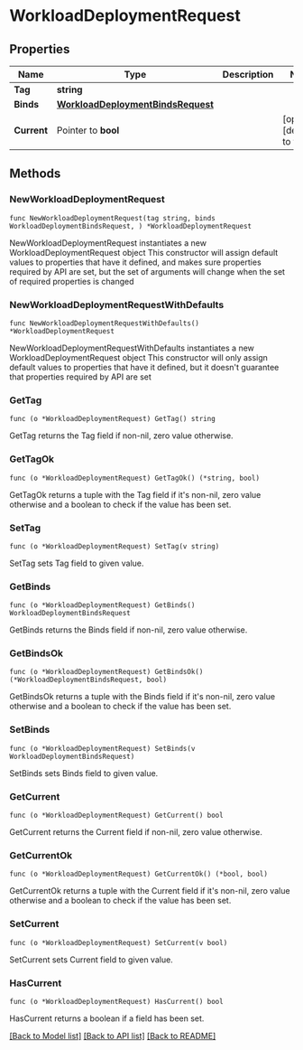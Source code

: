 # WorkloadDeploymentRequest

## Properties

Name | Type | Description | Notes
------------ | ------------- | ------------- | -------------
**Tag** | **string** |  | 
**Binds** | [**WorkloadDeploymentBindsRequest**](WorkloadDeploymentBindsRequest.md) |  | 
**Current** | Pointer to **bool** |  | [optional] [default to true]

## Methods

### NewWorkloadDeploymentRequest

`func NewWorkloadDeploymentRequest(tag string, binds WorkloadDeploymentBindsRequest, ) *WorkloadDeploymentRequest`

NewWorkloadDeploymentRequest instantiates a new WorkloadDeploymentRequest object
This constructor will assign default values to properties that have it defined,
and makes sure properties required by API are set, but the set of arguments
will change when the set of required properties is changed

### NewWorkloadDeploymentRequestWithDefaults

`func NewWorkloadDeploymentRequestWithDefaults() *WorkloadDeploymentRequest`

NewWorkloadDeploymentRequestWithDefaults instantiates a new WorkloadDeploymentRequest object
This constructor will only assign default values to properties that have it defined,
but it doesn't guarantee that properties required by API are set

### GetTag

`func (o *WorkloadDeploymentRequest) GetTag() string`

GetTag returns the Tag field if non-nil, zero value otherwise.

### GetTagOk

`func (o *WorkloadDeploymentRequest) GetTagOk() (*string, bool)`

GetTagOk returns a tuple with the Tag field if it's non-nil, zero value otherwise
and a boolean to check if the value has been set.

### SetTag

`func (o *WorkloadDeploymentRequest) SetTag(v string)`

SetTag sets Tag field to given value.


### GetBinds

`func (o *WorkloadDeploymentRequest) GetBinds() WorkloadDeploymentBindsRequest`

GetBinds returns the Binds field if non-nil, zero value otherwise.

### GetBindsOk

`func (o *WorkloadDeploymentRequest) GetBindsOk() (*WorkloadDeploymentBindsRequest, bool)`

GetBindsOk returns a tuple with the Binds field if it's non-nil, zero value otherwise
and a boolean to check if the value has been set.

### SetBinds

`func (o *WorkloadDeploymentRequest) SetBinds(v WorkloadDeploymentBindsRequest)`

SetBinds sets Binds field to given value.


### GetCurrent

`func (o *WorkloadDeploymentRequest) GetCurrent() bool`

GetCurrent returns the Current field if non-nil, zero value otherwise.

### GetCurrentOk

`func (o *WorkloadDeploymentRequest) GetCurrentOk() (*bool, bool)`

GetCurrentOk returns a tuple with the Current field if it's non-nil, zero value otherwise
and a boolean to check if the value has been set.

### SetCurrent

`func (o *WorkloadDeploymentRequest) SetCurrent(v bool)`

SetCurrent sets Current field to given value.

### HasCurrent

`func (o *WorkloadDeploymentRequest) HasCurrent() bool`

HasCurrent returns a boolean if a field has been set.


[[Back to Model list]](../README.md#documentation-for-models) [[Back to API list]](../README.md#documentation-for-api-endpoints) [[Back to README]](../README.md)


